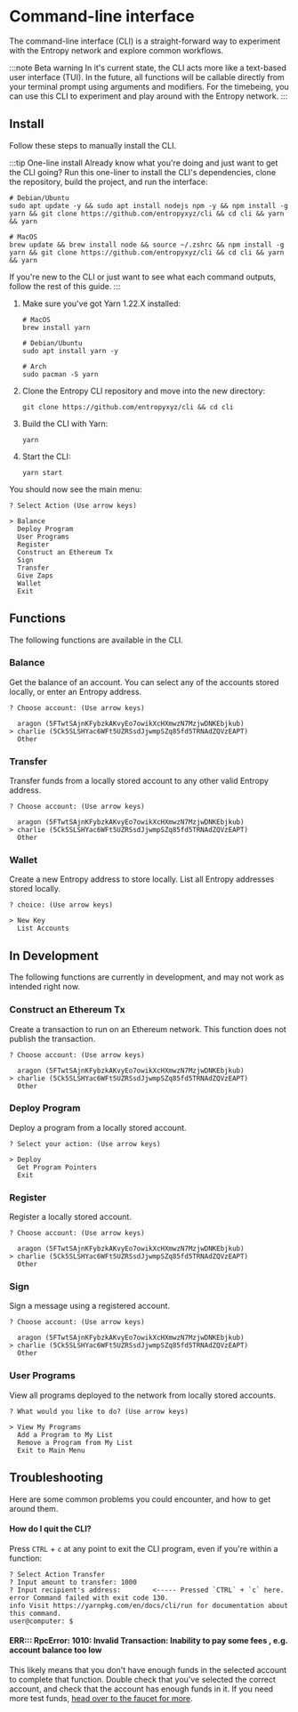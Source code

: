 # Command-line interface

The command-line interface (CLI) is a straight-forward way to experiment with the Entropy network and explore common workflows. 

:::note Beta warning
In it's current state, the CLI acts more like a text-based user interface (TUI). In the future, all functions will be callable directly from your terminal prompt using arguments and modifiers. For the timebeing, you can use this CLI to experiment and play around with the Entropy network.
:::

## Install

Follow these steps to manually install the CLI.

:::tip One-line install
Already know what you're doing and just want to get the CLI going? Run this one-liner to install the CLI's dependencies, clone the repository, build the project, and run the interface:

```plaintext
# Debian/Ubuntu
sudo apt update -y && sudo apt install nodejs npm -y && npm install -g yarn && git clone https://github.com/entropyxyz/cli && cd cli && yarn && yarn
```

```plaintext
# MacOS
brew update && brew install node && source ~/.zshrc && npm install -g yarn && git clone https://github.com/entropyxyz/cli && cd cli && yarn && yarn
```

If you're new to the CLI or just want to see what each command outputs, follow the rest of this guide.
:::

1. Make sure you've got Yarn 1.22.X installed:

    ```
    # MacOS
    brew install yarn
    ```

    ```shell
    # Debian/Ubuntu
    sudo apt install yarn -y
    ```

    ```shell
    # Arch
    sudo pacman -S yarn
    ```

1. Clone the Entropy CLI repository and move into the new directory:

    ```shell
    git clone https://github.com/entropyxyz/cli && cd cli
    ```

1. Build the CLI with Yarn:

    ```shell
    yarn
    ```

1. Start the CLI:

    ```shell
    yarn start
    ```

You should now see the main menu:

```output
? Select Action (Use arrow keys)

> Balance
  Deploy Program
  User Programs
  Register
  Construct an Ethereum Tx
  Sign
  Transfer
  Give Zaps
  Wallet
  Exit
```

## Functions

The following functions are available in the CLI.

### Balance

Get the balance of an account. You can select any of the accounts stored locally, or enter an Entropy address.

```output
? Choose account: (Use arrow keys)

  aragon (5FTwtSAjnKFybzkAKvyEo7owikXcHXmwzN7MzjwDNKEbjkub)
> charlie (5Ck5SLSHYac6WFt5UZRSsdJjwmpSZq85fd5TRNAdZQVzEAPT)
  Other
```

### Transfer

Transfer funds from a locally stored account to any other valid Entropy address.

```output
? Choose account: (Use arrow keys)

  aragon (5FTwtSAjnKFybzkAKvyEo7owikXcHXmwzN7MzjwDNKEbjkub)
> charlie (5Ck5SLSHYac6WFt5UZRSsdJjwmpSZq85fd5TRNAdZQVzEAPT)
  Other
```

### Wallet

Create a new Entropy address to store locally. List all Entropy addresses stored locally.

```output
? choice: (Use arrow keys)

> New Key
  List Accounts
```

## In Development

The following functions are currently in development, and may not work as intended right now.

### Construct an Ethereum Tx

Create a transaction to run on an Ethereum network. This function does not publish the transaction.

```output
? Choose account: (Use arrow keys)

  aragon (5FTwtSAjnKFybzkAKvyEo7owikXcHXmwzN7MzjwDNKEbjkub)
> charlie (5Ck5SLSHYac6WFt5UZRSsdJjwmpSZq85fd5TRNAdZQVzEAPT)
  Other
```

### Deploy Program

Deploy a program from a locally stored account.

```output
? Select your action: (Use arrow keys)

> Deploy
  Get Program Pointers
  Exit
```

### Register

Register a locally stored account.

```output
? Choose account: (Use arrow keys)

  aragon (5FTwtSAjnKFybzkAKvyEo7owikXcHXmwzN7MzjwDNKEbjkub)
> charlie (5Ck5SLSHYac6WFt5UZRSsdJjwmpSZq85fd5TRNAdZQVzEAPT)
  Other
```

### Sign

Sign a message using a registered account.

```output
? Choose account: (Use arrow keys)

  aragon (5FTwtSAjnKFybzkAKvyEo7owikXcHXmwzN7MzjwDNKEbjkub)
> charlie (5Ck5SLSHYac6WFt5UZRSsdJjwmpSZq85fd5TRNAdZQVzEAPT)
  Other
```

### User Programs

View all programs deployed to the network from locally stored accounts.

```output
? What would you like to do? (Use arrow keys)

> View My Programs
  Add a Program to My List
  Remove a Program from My List
  Exit to Main Menu
```

## Troubleshooting

Here are some common problems you could encounter, and how to get around them.

#### How do I quit the CLI?

Press `CTRL` + `c` at any point to exit the CLI program, even if you're within a function:

```output
? Select Action Transfer
? Input amount to transfer: 1000
? Input recipient's address:        <----- Pressed `CTRL` + `c` here.
error Command failed with exit code 130.
info Visit https://yarnpkg.com/en/docs/cli/run for documentation about this command.
user@computer: $
```

#### ERR::: RpcError: 1010: Invalid Transaction: Inability to pay some fees , e.g. account balance too low

This likely means that you don't have enough funds in the selected account to complete that function. Double check that you've selected the correct account, and check that the account has enough funds in it. If you need more test funds, [head over to the faucet for more](../guides/get-test-funds.md).
